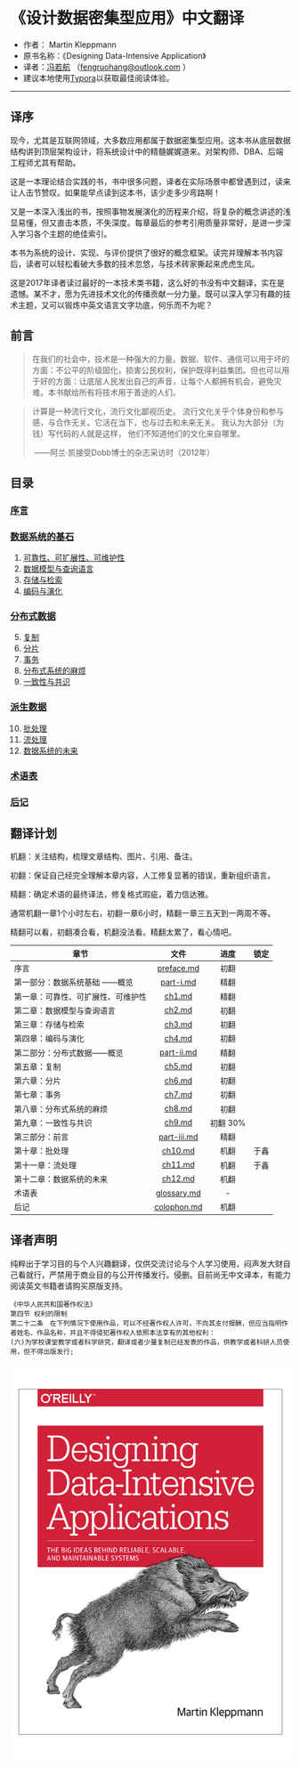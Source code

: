 # 《设计数据密集型应用》中文翻译 

* 作者： Martin Kleppmann
* 原书名称：《Designing Data-Intensive Application》
* 译者：[冯若航]( http://vonng.com/about) （fengruohang@outlook.com ）
* 建议本地使用[Typora](https://www.typora.io)以获取最佳阅读体验。


-----------------

## 译序

现今，尤其是互联网领域，大多数应用都属于数据密集型应用。这本书从底层数据结构讲到顶层架构设计，将系统设计中的精髓娓娓道来。对架构师、DBA、后端工程师尤其有帮助。

这是一本理论结合实践的书，书中很多问题，译者在实际场景中都曾遇到过，读来让人击节赞叹。如果能早点读到这本书，该少走多少弯路啊！

又是一本深入浅出的书，按照事物发展演化的历程来介绍，将复杂的概念讲述的浅显易懂，但又直击本质，不失深度。每章最后的参考引用质量非常好，是进一步深入学习各个主题的绝佳索引。

本书为系统的设计、实现、与评价提供了很好的概念框架。读完并理解本书内容后，读者可以轻松看破大多数的技术忽悠，与技术砖家撕起来虎虎生风。

这是2017年译者读过最好的一本技术类书籍，这么好的书没有中文翻译，实在是遗憾。某不才，愿为先进技术文化的传播贡献一分力量。既可以深入学习有趣的技术主题，又可以锻炼中英文语言文字功底，何乐而不为呢？



## 前言

> 在我们的社会中，技术是一种强大的力量。数据、软件、通信可以用于坏的方面：不公平的阶级固化，损害公民权利，保护既得利益集团。但也可以用于好的方面：让底层人民发出自己的声音，让每个人都拥有机会，避免灾难。本书献给所有将技术用于善途的人们。



> 计算是一种流行文化，流行文化鄙视历史。 流行文化关乎个体身份和参与感，与合作无关。它活在当下，也与过去和未来无关。 我认为大部分（为钱）写代码的人就是这样， 他们不知道他们的文化来自哪里。
>
> ​                          ——阿兰·凯接受Dobb博士的杂志采访时（2012年）



## 目录

### [序言](preface.md)

### [数据系统的基石](part-i.md)

1. [可靠性、可扩展性、可维护性](ch1.md) 
2. [数据模型与查询语言](ch2.md)
3. [存储与检索](ch3.md) 
4. [编码与演化](ch4.md)

### [分布式数据](part-ii.md)

5. [复制](ch5.md) 
6. [分片](ch6.md) 
7. [事务](ch7.md) 
8. [分布式系统的麻烦](ch8.md) 
9. [一致性与共识](ch9.md) 

### [派生数据](part-iii.md)

10. [批处理](ch10.md) 
11. [流处理](ch11.md) 
12. [数据系统的未来](ch12.md) 


### [术语表](glossary.md)

### [后记](colophon.md)



## 翻译计划

机翻：关注结构，梳理文章结构、图片、引用、备注。

初翻：保证自己经完全理解本章内容，人工修复显著的错误，重新组织语言。

精翻：确定术语的最终译法，修复格式瑕疵，着力信达雅。

通常机翻一章1个小时左右，初翻一章6小时，精翻一章三五天到一两周不等。

精翻可以看，初翻凑合看，机翻没法看。精翻太累了，看心情吧。

| 章节   | 文件   | 进度 | 锁定 |
| ------ | :----: | :--: | :--: |
| 序言   | [preface.md](preface.md) | 初翻 |  |
| 第一部分：数据系统基础 ——概览 | [part-i.md](part-i.md) | 精翻 |  |
| 第一章：可靠性、可扩展性、可维护性 | [ch1.md](ch1.md) | 精翻 |  |
| 第二章：数据模型与查询语言 | [ch2.md](ch2.md) | 初翻 |  |
| 第三章：存储与检索 | [ch3.md](ch3.md) | 初翻 |  |
| 第四章：编码与演化 | [ch4.md](ch4.md) | 初翻 |  |
| 第二部分：分布式数据——概览 | [part-ii.md](part-ii.md) | 精翻 |  |
| 第五章：复制 | [ch5.md](ch5.md) | 初翻 |  |
| 第六章：分片 | [ch6.md](ch6.md) | 初翻 |  |
| 第七章：事务 | [ch7.md](ch7.md) | 初翻 |  |
| 第八章：分布式系统的麻烦 | [ch8.md](ch8.md) | 初翻 |  |
| 第九章：一致性与共识 | [ch9.md](ch9.md) | 初翻 30% |  |
| 第三部分：前言 | [part-iii.md](part-iii.md) | 精翻 |  |
| 第十章：批处理 | [ch10.md](ch10.md) | 机翻 | 于鑫 |
| 第十一章：流处理 | [ch11.md](ch11.md) | 机翻 | 于鑫 |
| 第十二章：数据系统的未来 | [ch12.md](ch12.md) | 机翻 |  |
| 术语表 | [glossary.md](glossary.md) | - |  |
| 后记 | [colophon.md](colophon.md) | 机翻 |  |




## 译者声明

纯粹出于学习目的与个人兴趣翻译，仅供交流讨论与个人学习使用，闷声发大财自己看就行，严禁用于商业目的与公开传播发行。侵删。目前尚无中文译本，有能力阅读英文书籍者请购买原版支持。

```
《中华人民共和国著作权法》
第四节 权利的限制
第二十二条　在下列情况下使用作品，可以不经著作权人许可，不向其支付报酬，但应当指明作者姓名、作品名称，并且不得侵犯著作权人依照本法享有的其他权利：
(六)为学校课堂教学或者科学研究，翻译或者少量复制已经发表的作品，供教学或者科研人员使用，但不得出版发行;
```

![](img/title.png)